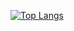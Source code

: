 
[![Top Langs](https://github-readme-stats.vercel.app/api/top-langs/?username=ahmadhidayat22&layout=compact&theme=tokyonight)](https://github.com/ahmadhidayat22)

